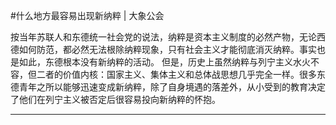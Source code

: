 #什么地方最容易出现新纳粹 | 大象公会

按当年苏联人和东德统一社会党的说法，纳粹是资本主义制度的必然产物，无论西德如何防范，都必然无法根除纳粹现象，只有社会主义才能彻底消灭纳粹。事实也是如此，东德根本没有新纳粹的活动。 但是，历史上虽然纳粹与列宁主义水火不容，但二者的价值内核：国家主义、集体主义和总体战思想几乎完全一样。很多东德青年之所以能够迅速变成新纳粹，除了自身境遇的落差外，从小受到的教育决定了他们在列宁主义被否定后很容易投向新纳粹的怀抱。

---

